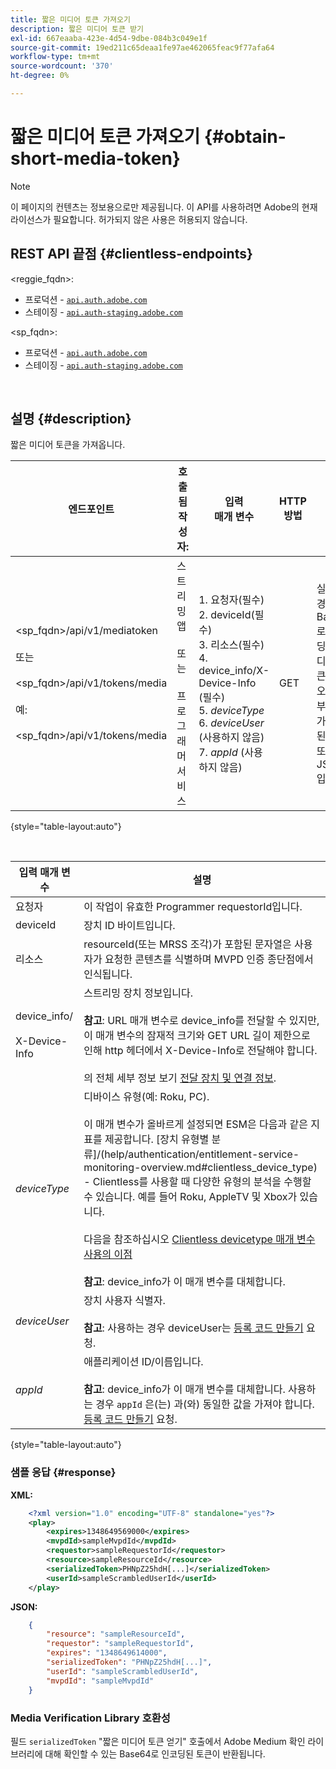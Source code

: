 ```yaml
---
title: 짧은 미디어 토큰 가져오기
description: 짧은 미디어 토큰 받기
exl-id: 667eaaba-423e-4d54-9dbe-084b3c049e1f
source-git-commit: 19ed211c65deaa1fe97ae462065feac9f77afa64
workflow-type: tm+mt
source-wordcount: '370'
ht-degree: 0%

---
```


# 짧은 미디어 토큰 가져오기 {#obtain-short-media-token}

>[!NOTE]
>
>이 페이지의 컨텐츠는 정보용으로만 제공됩니다. 이 API를 사용하려면 Adobe의 현재 라이선스가 필요합니다. 허가되지 않은 사용은 허용되지 않습니다.

## REST API 끝점 {#clientless-endpoints}

&lt;reggie_fqdn>:

* 프로덕션 - [`api.auth.adobe.com`](http://api.auth.adobe.com/)
* 스테이징 - [`api.auth-staging.adobe.com`](http://api.auth-staging.adobe.com/)

&lt;sp_fqdn>:

* 프로덕션 - [`api.auth.adobe.com`](http://api.auth.adobe.com/)
* 스테이징 - [`api.auth-staging.adobe.com`](http://api.auth-staging.adobe.com/)

</br>

## 설명 {#description}

짧은 미디어 토큰을 가져옵니다.

| 엔드포인트 | 호출됨  </br>작성자: | 입력   </br>매개 변수 | HTTP  </br>방법 | 응답 | HTTP  </br>응답 |
| --- | --- | --- | --- | --- | --- |
| &lt;sp_fqdn>/api/v1/mediatoken</br></br>  또는</br></br>&lt;sp_fqdn>/api/v1/tokens/media</br></br>예:</br></br>&lt;sp_fqdn>/api/v1/tokens/media | 스트리밍 앱</br></br>또는</br></br>프로그래머 서비스 | 1. 요청자(필수)</br>2.  deviceId(필수)</br>3.  리소스(필수)</br>4.  device_info/X-Device-Info (필수)</br>5.  _deviceType_</br> 6.  _deviceUser_ (사용하지 않음)</br>7.  _appId_ (사용하지 않음) | GET | 실패한 경우 Base64로 인코딩된 미디어 토큰 또는 오류 세부 정보가 포함된 XML 또는 JSON입니다. | 200 - 성공  </br>403 - 성공 없음 |

{style="table-layout:auto"}

<!--
| Endpoint | Called  </br>By | Input   </br>Params | HTTP  </br>Method | Response | HTTP  </br>Response |
| --- | --- | --- | --- | --- | --- |
| `<SP_FQDN>/api/v1/mediatoken`</br></br>  or</br></br>`<SP_FQDN>/api/v1/tokens/media`</br></br>For example:</br></br>`<SP_FQDN>/api/v1/tokens/media` | Streaming App</br></br>or</br></br>Programmer Service | <ol><li>requestor (Mandatory)</l><li>deviceId (Mandatory)</li><li>resource (Mandatory)</li><li>device_info/X-Device-Info (Mandatory)</li><li>_deviceType_</li><li>_deviceUser_ (Deprecated)</li><li>_appId_ (Deprecated)</li></ol> | GET | XML or JSON containing an Base64 encoded media token or error details if unsuccessful. | 200 - Success  </br>403 - No Success |
-->

</br>

| 입력 매개 변수 | 설명 |
| --- | --- |
| 요청자 | 이 작업이 유효한 Programmer requestorId입니다. |
| deviceId | 장치 ID 바이트입니다. |
| 리소스 | resourceId(또는 MRSS 조각)가 포함된 문자열은 사용자가 요청한 콘텐츠를 식별하며 MVPD 인증 종단점에서 인식됩니다. |
| device_info/</br></br>X-Device-Info | 스트리밍 장치 정보입니다.</br></br>**참고**: URL 매개 변수로 device_info를 전달할 수 있지만, 이 매개 변수의 잠재적 크기와 GET URL 길이 제한으로 인해 http 헤더에서 X-Device-Info로 전달해야 합니다. </br></br>의 전체 세부 정보 보기 [전달 장치 및 연결 정보](/help/authentication/passing-client-information-device-connection-and-application.md). |
| _deviceType_ | 디바이스 유형(예: Roku, PC).</br></br>이 매개 변수가 올바르게 설정되면 ESM은 다음과 같은 지표를 제공합니다. [장치 유형별 분류]/(help/authentication/entitlement-service-monitoring-overview.md#clientless_device_type) - Clientless를 사용할 때 다양한 유형의 분석을 수행할 수 있습니다. 예를 들어 Roku, AppleTV 및 Xbox가 있습니다.</br></br>다음을 참조하십시오 [Clientless devicetype 매개 변수 사용의 이점&#x200B;](/help/authentication/benefits-of-using-the-clientless-devicetype-parameter-in-pass-metrics.md)</br></br>**참고**: device_info가 이 매개 변수를 대체합니다. |
| _deviceUser_ | 장치 사용자 식별자.</br></br>**참고**: 사용하는 경우 deviceUser는 [등록 코드 만들기](/help/authentication/registration-code-request.md) 요청. |
| _appId_ | 애플리케이션 ID/이름입니다. </br></br>**참고**: device_info가 이 매개 변수를 대체합니다. 사용하는 경우 `appId` 은(는) 과(와) 동일한 값을 가져야 합니다. [등록 코드 만들기](/help/authentication/registration-code-request.md) 요청. |

{style="table-layout:auto"}

### 샘플 응답 {#response}

**XML:**

```XML
    <?xml version="1.0" encoding="UTF-8" standalone="yes"?>
    <play>
        <expires>1348649569000</expires>
        <mvpdId>sampleMvpdId</mvpdId>
        <requestor>sampleRequestorId</requestor>
        <resource>sampleResourceId</resource>
        <serializedToken>PHNpZ25hdH[...]</serializedToken>
        <userId>sampleScrambledUserId</userId>
    </play>
```



**JSON:**

```JSON
    {
        "resource": "sampleResourceId",
        "requestor": "sampleRequestorId",
        "expires": "1348649614000",
        "serializedToken": "PHNpZ25hdH[...]",
        "userId": "sampleScrambledUserId",
        "mvpdId": "sampleMvpdId"
    }
```



### Media Verification Library 호환성

필드 `serializedToken` &quot;짧은 미디어 토큰 얻기&quot; 호출에서 Adobe Medium 확인 라이브러리에 대해 확인할 수 있는 Base64로 인코딩된 토큰이 반환됩니다.
